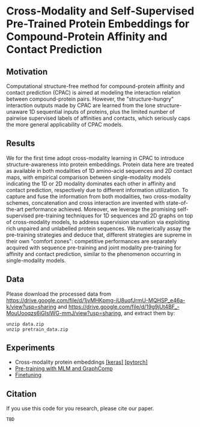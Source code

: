 # Cross-Modality and Self-Supervised Pre-Trained Protein Embeddings for Compound-Protein Affinity and Contact Prediction

## Motivation
Computational structure-free method for compound-protein affinity and contact prediction (CPAC) is aimed at modeling the interaction relation between compound-protein pairs. However, the "structure-hungry" interaction outputs made by CPAC are learned from the lone structure-unaware 1D sequential inputs of proteins, plus the limited number of pairwise supervised labels of affinities and contacts, which seriously caps the more general applicability of CPAC models.

## Results
We for the first time adopt cross-modality learning in CPAC to introduce structure-awareness into protein embeddings.
Protein data here are treated as available in both modalities of 1D amino-acid sequences and 2D contact maps, with empirical comparison between single-modality models indicating the 1D or 2D modality
dominates each other in affinity and contact prediction, respectively due to different information utilization.
To capture and fuse the information from both modalities, two cross-modality schemes, concatenation and cross interaction are invented with state-of-the-art performance achieved.
Moreover, we leverage the promising self-supervised pre-training techniques for 1D sequences and 2D graphs on top of cross-modality models, to address supervision starvation via exploiting rich unpaired and unlabelled protein sequences.
We numerically assay the pre-training strategies and deduce that,
different strategies are supreme in their own "comfort zones":
competitive performances are separately acquired with sequence pre-training and joint modality pre-training for affinity and contact prediction, similar to the phenomenon occurring in single-modality models.

## Data
Please download the processed data from https://drive.google.com/file/d/1jvMHKpmg-iU8uqfJrmU-MQHSP_e46a-k/view?usp=sharing and https://drive.google.com/file/d/19g9jUt4BF_-MouUooqzs6iGIslWG-mmJ/view?usp=sharing, and extract them by:
```
unzip data.zip
unzip pretrain_data.zip
```

## Experiments
* Cross-modality protein embeddings [[keras]](https://github.com/Shen-Lab/CPAC/tree/main/cross_modality_keras) [[pytorch]](https://github.com/Shen-Lab/CPAC/tree/main/cross_modality_torch)
* [Pre-training with MLM and GraphComp](https://github.com/Shen-Lab/CPAC/tree/main/pretrain_torch)
* [Finetuning](https://github.com/Shen-Lab/CPAC/tree/main/finetune_torch)

## Citation

If you use this code for you research, please cite our paper.
```
TBD
```

